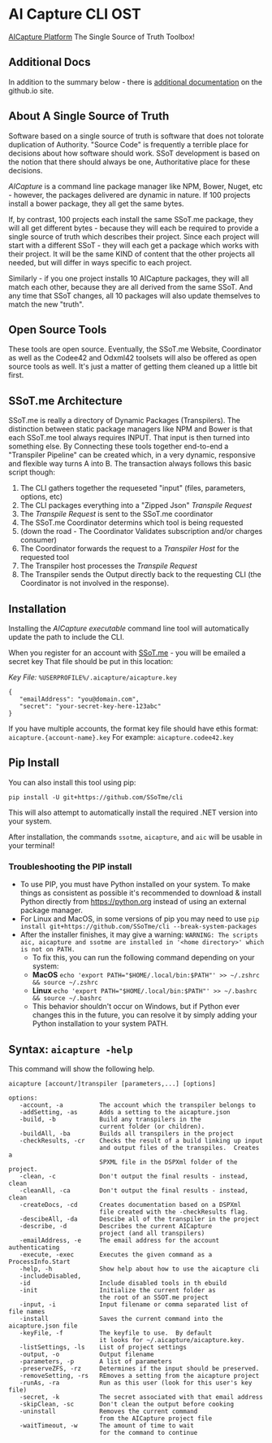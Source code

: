 # AI Capture CLI OST
[AICapture Platform](http://aicapture.io)
The Single Source of Truth Toolbox!

## Additional Docs
In addition to the summary below - there is [additional documentation](https://aicapture.github.io/AICapture-Open-Source-Tools/) on
the github.io site.

## About A Single Source of Truth
Software based on a single source of truth is software that does not tolorate duplication of 
Authority.  "Source Code" is frequently a terrible place for decisions about how software
should work.  SSoT development is based on the notion that there should always be one,
Authoritative place for these decisions.  

*AICapture* is a command line package manager like NPM, Bower, Nuget, etc - however, the packages
delivered are dynamic in nature.  If 100 projects install a bower package, they all get the
same bytes.

If, by contrast, 100 projects each install the same SSoT.me package, they will all get
different bytes - because they will each be required to provide a single source of truth
which describes their project.  Since each project will start with a different SSoT - 
they will each get a package which works with their project.  It will be the same KIND of 
content that the other projects all needed, but will differ in ways specific to each project.

Similarly - if you one project installs 10 AICapture packages, they will all match each other,
because they are all derived from the same SSoT.  And any time that SSoT changes, all 10
packages will also update themselves to match the new "truth".

## Open Source Tools
These tools are open source.  Eventually, the SSoT.me Website, Coordinator as well as the Codee42 
and Odxml42 toolsets will also be offered as open source tools as well.  It's just a matter of 
getting them cleaned up a little bit first.

## SSoT.me Architecture
SSoT.me is really a directory of Dynamic Packages (Transpilers).  The distinction between
static package managers like NPM and Bower is that each SSoT.me tool always requires INPUT.
That input is then turned into something else.  By Connecting these tools together end-to-end
a "Transpiler Pipeline" can be created which, in a very dynamic, responsive and flexible way
turns A into B.  The transaction always follows this basic script though:

1. The CLI gathers together the requeseted "input" (files, parameters, options, etc)
2. The CLI packages everything into a "Zipped Json" *Transpile Request*
3. The *Transpile Request* is sent to the SSoT.me coordinator
4. The SSoT.me Coordinator determins which tool is being requested
5. (down the road - The Coordinator Validates subscription and/or charges consumer)
6. The Coordinator forwards the request to a *Transpiler Host* for the requested tool
7. The Transpiler host processes the *Transpile Request*
8. The Transpiler sends the Output directly back to the requesting CLI (the Coordinator is not 
        involved in the response).


## Installation
Installing the *AICapture executable* command line tool will automatically update the path
to include the CLI.  

When you register for an account with [SSoT.me](https://aicapture.io) - you will be emailed a secret key
That file should be put in this location:

*Key File:* `%USERPROFILE%/.aicapture/aicapture.key`
```
{
   "emailAddress": "you@domain.com",
   "secret": "your-secret-key-here-123abc"
}
```

If you have multiple accounts, the format key file should have ethis format: `aicapture.{account-name}.key`
For example: `aicapture.codee42.key`

## Pip Install

You can also install this tool using pip: 

`pip install -U git+https://github.com/SSoTme/cli`

This will also attempt to automatically install the required .NET version into your system.

After installation, the commands `ssotme`, `aicapture`, and `aic` will be usable in your terminal!

### Troubleshooting the PIP install

- To use PIP, you must have Python installed on your system. To make things as consistent as possible it's recommended to download & install Python directly from https://python.org instead of using an external package manager.
- For Linux and MacOS, in some versions of pip you may need to use `pip install git+https://github.com/SSoTme/cli --break-system-packages`
- After the installer finishes, it may give a warning: 
        ```WARNING: The scripts aic, aicapture and ssotme are installed in '<home directory>' which is not on PATH.```
  - To fix this, you can run the following command depending on your system:
  - **MacOS** `echo 'export PATH="$HOME/.local/bin:$PATH"' >> ~/.zshrc && source ~/.zshrc`
  - **Linux** `echo 'export PATH="$HOME/.local/bin:$PATH"' >> ~/.bashrc && source ~/.bashrc`
  - This behavior shouldn't occur on Windows, but if Python ever changes this in the future, you can resolve it by simply adding your Python installation to your system PATH.

## Syntax: `aicapture -help`
This command will show the following help.

```
aicapture [account/]transpiler [parameters,...] [options]

options:
   -account, -a          The account which the transpiler belongs to
   -addSetting, -as      Adds a setting to the aicapture.json
   -build, -b            Build any transpilers in the
                         current folder (or children).
   -buildAll, -ba        Builds all transpilers in the project
   -checkResults, -cr    Checks the result of a build linking up input
                         and output files of the transpiles.  Creates a
                         SPXML file in the DSPXml folder of the project.
   -clean, -c            Don't output the final results - instead, clean
   -cleanAll, -ca        Don't output the final results - instead, clean
   -createDocs, -cd      Creates documentation based on a DSPXml
                         file created with the -checkResults flag.
   -descibeAll, -da      Descibe all of the transpiler in the project
   -describe, -d         Describes the current AICapture
                         project (and all transpilers)
   -emailAddress, -e     The email address for the account authenticating
   -execute, -exec       Executes the given command as a ProcessInfo.Start
   -help, -h             Show help about how to use the aicapture cli
   -includeDisabled,
   -id                   Include disabled tools in th ebuild
   -init                 Initialize the current folder as
                         the root of an SSOT.me project
   -input, -i            Input filename or comma separated list of file names
   -install              Saves the current command into the aicapture.json file
   -keyFile, -f          The keyfile to use.  By default
                         it looks for ~/.aicapture/aicapture.key.
   -listSettings, -ls    List of project settings
   -output, -o           Output filename
   -parameters, -p       A list of parameters
   -preserveZFS, -rz     Determines if the input should be preserved.
   -removeSetting, -rs   REmoves a setting from the aicapture project
   -runAs, -ra           Run as this user (look for this user's key file)
   -secret, -k           The secret associated with that email address
   -skipClean, -sc       Don't clean the output before cooking
   -uninstall            Removes the current command
                         from the AICapture project file
   -waitTimeout, -w      The amount of time to wait
                         for the command to continue
```

